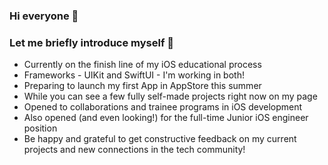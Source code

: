 ### Hi everyone 👋
### Let me briefly introduce myself 🦊

- Currently on the finish line of my iOS educational process
- Frameworks - UIKit and SwiftUI - I'm working in both!
- Preparing to launch my first App in AppStore this summer
- While you can see a few fully self-made projects right now on my page
- Opened to collaborations and trainee programs in iOS development
- Also opened (and even looking!) for the full-time Junior iOS engineer position
- Be happy and grateful to get constructive feedback on my current projects and new connections in the tech community!
